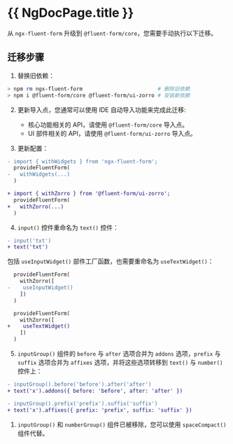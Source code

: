 # {{ NgDocPage.title }}

从 `ngx-fluent-form` 升级到 `@fluent-form/core`，您需要手动执行以下迁移。

## 迁移步骤

1. 替换旧依赖：
```bash
> npm rm ngx-fluent-form                        # 删除旧依赖
> npm i @fluent-form/core @fluent-form/ui-zorro # 安装新依赖
```

2. 更新导入点，您通常可以使用 IDE 自动导入功能来完成此迁移:
   - 核心功能相关的 API，请使用 `@fluent-form/core` 导入点。
   - UI 部件相关的 API，请使用 `@fluent-form/ui-zorro` 导入点。

3. 更新配置：
```diff
- import { withWidgets } from 'ngx-fluent-form';
  provideFluentForm(
-   withWidgets(...)
  )

+ import { withZorro } from '@fluent-form/ui-zorro';
  provideFluentForm(
+   withZorro(...)
  )
```

4. `input()` 控件重命名为 `text()` 控件：
```diff
- input('txt')
+ text('txt')
```

包括 `useInputWidget()` 部件工厂函数，也需要重命名为 `useTextWidget()`：
```diff
  provideFluentForm(
    withZorro([
-    useInputWidget()
    ])
  )

  provideFluentForm(
    withZorro([
+    useTextWidget()
    ])
  )
```

5. `inputGroup()` 组件的 `before` 与 `after` 选项合并为 `addons` 选项，`prefix` 与 `suffix` 选项合并为 `affixes` 选项，并将这些选项转移到 `text()` 与 `number()` 控件上：

```diff
- inputGroup().before('before').after('after')
+ text('x').addons({ before: 'before', after: 'after' })

- inputGroup().prefix('prefix').suffix('suffix')
+ text('x').affixes({ prefix: 'prefix', suffix: 'suffix' })
```

1. `inputGroup()` 和 `numberGroup()` 组件已被移除，您可以使用 `spaceCompact()` 组件代替。
